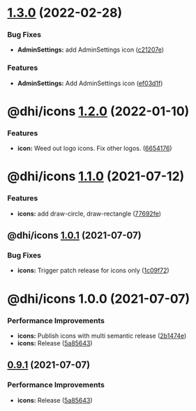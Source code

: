 # [1.3.0](https://github.com/DHI/react-components/compare/@dhi/icons@1.2.0...@dhi/icons@1.3.0) (2022-02-28)


### Bug Fixes

* **AdminSettings:** add AdminSettings icon ([c21207e](https://github.com/DHI/react-components/commit/c21207ee491448fb14b0a0e7ac3464172cab5975))


### Features

* **AdminSettings:** Add AdminSettings icon ([ef03d1f](https://github.com/DHI/react-components/commit/ef03d1fdc4a362ecafb20e4dc75c1b528a616064))

# @dhi/icons [1.2.0](https://github.com/DHI/react-components/compare/@dhi/icons@1.1.0...@dhi/icons@1.2.0) (2022-01-10)


### Features

* **icon:** Weed out logo icons. Fix other logos. ([6654176](https://github.com/DHI/react-components/commit/6654176998dd6e4974b42987461319538eb6e7d2))

# @dhi/icons [1.1.0](https://github.com/DHI/react-components/compare/@dhi/icons@1.0.1...@dhi/icons@1.1.0) (2021-07-12)


### Features

* **icons:** add draw-circle, draw-rectangle ([77692fe](https://github.com/DHI/react-components/commit/77692fe3dc7028cdde6e46f9fa9da46e7d925c33))

## @dhi/icons [1.0.1](https://github.com/DHI/react-components/compare/@dhi/icons@1.0.0...@dhi/icons@1.0.1) (2021-07-07)


### Bug Fixes

* **icons:** Trigger patch release for icons only ([1c09f72](https://github.com/DHI/react-components/commit/1c09f727594727c2ba43a448908e11046214b6b1))

# @dhi/icons 1.0.0 (2021-07-07)


### Performance Improvements

* **icons:** Publish icons with multi semantic release ([2b1474e](https://github.com/DHI/react-components/commit/2b1474e513d21d7db124d66f2b5c3b0564ef11b9))
* **icons:** Release ([5a85643](https://github.com/DHI/react-components/commit/5a85643ef67e0ce0c70b45b86d596cd09285752e))

## [0.9.1](https://github.com/DHI/react-components/compare/v0.9.0...v0.9.1) (2021-07-07)


### Performance Improvements

* **icons:** Release ([5a85643](https://github.com/DHI/react-components/commit/5a85643ef67e0ce0c70b45b86d596cd09285752e))
